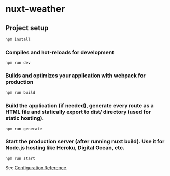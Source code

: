 # nuxt-weather

## Project setup

```
npm install
```

### Compiles and hot-reloads for development

```
npm run dev
```

### Builds and optimizes your application with webpack for production

```
npm run build
```

### Build the application (if needed), generate every route as a HTML file and statically export to dist/ directory (used for static hosting).

```
npm run generate
```

### Start the production server (after running nuxt build). Use it for Node.js hosting like Heroku, Digital Ocean, etc.

```
npm run start
```

See [Configuration Reference](https://nuxtjs.org/docs/get-started/installation/).

